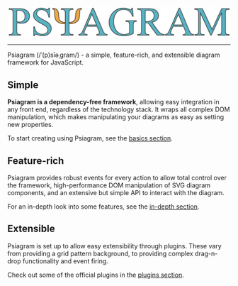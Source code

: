 ![](https://raw.githubusercontent.com/liamross/psiagram/master/logo/logo-title.png)

---

Psiagram (/ˈ(p)sīəˌɡram/) - a simple, feature-rich, and extensible diagram
framework for JavaScript.

## Simple

**Psiagram is a dependency-free framework**, allowing easy integration in any
front end, regardless of the technology stack. It wraps all complex DOM
manipulation, which makes manipulating your diagrams as easy as setting new
properties.

To start creating using Psiagram, see the [basics section](./basics/README.md).

## Feature-rich

Psiagram provides robust events for every action to allow total control over the
framework, high-performance DOM manipulation of SVG diagram components, and an
extensive but simple API to interact with the diagram.

For an in-depth look into some features, see the
[in-depth section](./in-depth/README.md).

## Extensible

Psiagram is set up to allow easy extensibility through plugins. These vary from
providing a grid pattern background, to providing complex drag-n-drop
functionality and event firing.

Check out some of the official plugins in the
[plugins section](./plugins/README.md).
